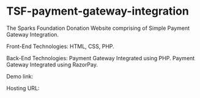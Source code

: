 # TSF-payment-gateway-integration
The Sparks Foundation Donation Website comprising of Simple Payment Gateway Integration.

Front-End Technologies: HTML, CSS, PHP.

Back-End Technologies: Payment Gateway Integrated using PHP. Payment Gateway Integrated using RazorPay.

Demo link:

Hosting URL:

     
